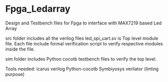 # Fpga_Ledarray
Design and Testbench files for Fpga to interface with MAX7219 based Led Array


src folder includes all the verilog files
led_spi_uart.sv is Top level module file.
Each file include formal verification script to verify respective modules inside the file.

sim folder includes Python cocotb testbench files to verify the top level.

Tools needed:
icarus verilog
Python-cocotb
Symbiyosys
verilator (linting purpose)
